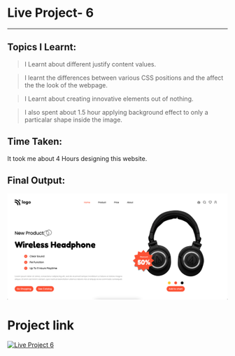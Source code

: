 # Live Project- 6 
***
## Topics I Learnt:

> I Learnt about different justify content values.

> I learnt the differences between various CSS positions and the affect the the look of the webpage.

> I Learnt about creating innovative elements out of nothing.

> I also spent about 1.5 hour applying background effect to only a particalar shape inside the image.

## Time Taken:

It took me about 4 Hours designing this website.

## Final Output:
![Output](/Screenshot.png)

# Project link
[![Live Project 6](https://img.shields.io/badge/Project--6-Netlify-blue)](https://iyuvrajsha-project6.netlify.app/ "Project 6")